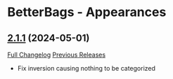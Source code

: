 # BetterBags - Appearances

## [2.1.1](https://github.com/AlexHaible/BetterBags-Appearances/tree/2.1.1) (2024-05-01)
[Full Changelog](https://github.com/AlexHaible/BetterBags-Appearances/compare/2.1.0...2.1.1) [Previous Releases](https://github.com/AlexHaible/BetterBags-Appearances/releases)

- Fix inversion causing nothing to be categorized  
